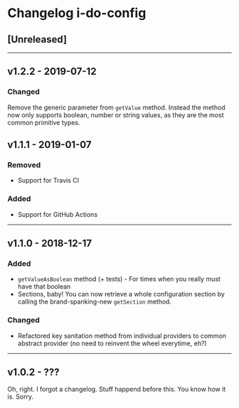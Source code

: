 # Changelog i-do-config

<!---
BEGIN: TEMPLATE FOR NEW RELEASES, @see https://keepachangelog.com/en/1.0.0/ for more information

## [X.Y.Z] - {RELEASE NAME} - YYYY-MM-DD

### Added
### Changed
### Deprecated
### Removed
### Fixed
### Security

END: TEMPLATE

While working on one or more features keep a summary of the changes (hint: commit messages) in
the [Unreleased] section. When a new release is done you only have to come up with a new version.

Don't forget the date.

--->

## [Unreleased]


---

## v1.2.2 - 2019-07-12

### Changed

Remove the generic parameter from `getValue` method. Instead the method now only supports boolean, number or string values, as they are the most common primitive types.


## v1.1.1 - 2019-01-07

### Removed

* Support for Travis CI

### Added

* Support for GitHub Actions

---

## v1.1.0 - 2018-12-17

### Added

* `getValueAsBoolean` method (+ tests) - For times when you really must have that boolean
* Sections, baby! You can now retrieve a whole configuration section by calling the brand-spanking-new `getSection` method.

### Changed

* Refactored key sanitation method from individual providers to common abstract provider (no need to reinvent the wheel everytime, eh?)

---

## v1.0.2 - ???

Oh, right. I forgot a changelog. Stuff happend before this. You know how it is. Sorry.

